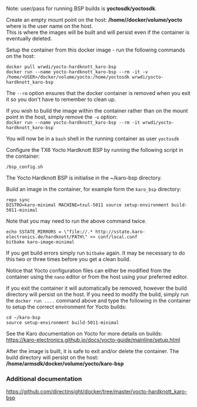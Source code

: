 Note: user/pass for running BSP builds is **yoctosdk/yoctosdk**.    

Create an empty mount point on the host: **/home/<USER>/docker/volume/yocto**   
where **<USER>** is the user name on the host.     
This is where the images will be built and will persist even if the container is eventually deleted.     

Setup the container from this docker image - run the following commands on the host: 
     
`docker pull wrwdi/yocto-hardknott_karo-bsp`    
`docker run --name yocto-hardknott_karo-bsp --rm -it -v /home/<USER>/docker/volume/yocto:/home/yoctosdk wrwdi/yocto-hardknott_karo-bsp` 

The `--rm` option ensures that the docker container is removed when you exit it so you don't have to remember to clean up.  

If you wish to build the image within the container rather than on the mount point in the host, simply remove the `-v` option:  
`docker run --name yocto-hardknott_karo-bsp --rm -it wrwdi/yocto-hardknott_karo-bsp` 

  

You will now be in a `bash` shell in the running container as user `yoctosdk`     

Configure the TX6 Yocto Hardknott BSP by running the following script in the container:  

`/bsp_config.sh`  

The Yocto Hardknott BSP is initialise in the ~/karo-bsp directory.  

Build an image in the container, for example form the `karo_bsp` directory:    
  
`repo sync`  
`DISTRO=karo-minimal MACHINE=txul-5011 source setup-environment build-5011-minimal`   

Note that you may need to run the above command twice.  
     
`echo SSTATE_MIRRORS = \"file://.* http://sstate.karo-electronics.de/hardknott/PATH\" >> conf/local.conf`    
`bitbake karo-image-minimal` 


If you get build errors simply run `bitbake` again. It may be necessary to do this two or three times before you get a clean build.   

Notice that Yocto configuration files can either be modified from the container using the `nano` editor or from the host using your preferred editor.  
  
If you exit the container it will automatically be removed, however the build directory will persist on the host. If you need to modify the build, simply run the `docker run ....` command above and type the following in the container to setup the correct environment for Yocto builds:    
 
`cd ~/karo-bsp`   
`source setup-environment build-5011-minimal`  
 
See the Karo documentation on Yocto for more details on builds:  
https://karo-electronics.github.io/docs/yocto-guide/mainline/setup.html  
  
After the image is built, it is safe to exit and/or delete the container. The build directory will persist on the host:  
**/home/armsdk/docker/volume/yocto/karo-bsp**  

  
  
  
    
  

### Additional documentation  
https://github.com/directinsight/docker/tree/master/yocto-hardknott_karo-bsp  






